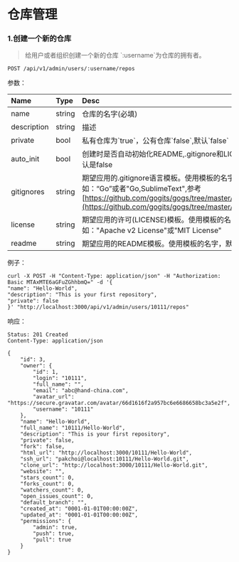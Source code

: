 # 仓库管理

### 1.创建一个新的仓库

> 给用户或者组织创建一个新的仓库  \`:username\`为仓库的拥有者。

```
POST /api/v1/admin/users/:username/repos
```

参数：

| Name | Type | Desc |
| :--- | :--- | :--- |
| name | string | 仓库的名字\(必填\) |
| description | string | 描述 |
| private | bool | 私有仓库为\`true\`，公有仓库\`false\`,默认\`false\` |
| auto\_init | bool | 创建时是否自动初始化README,.gitignore和LICELICENSE，默认是false |
| gitignores | string | 期望应用的.gitignore语言模板。使用模板的名字。比如：“Go”或者"Go,SublimeText",参考[https://github.com/gogits/gogs/tree/master/conf/gitignore\](https://github.com/gogits/gogs/tree/master/conf/gitignore\) |
| license | string | 期望应用的许可\(LICENSE\)模板。使用模板的名字。比如："Apache v2 License"或"MIT License" |
| readme | string | 期望应用的README模板。使用模板的名字，默认是\`Default\` |

例子：

```
curl -X POST -H "Content-Type: application/json" -H "Authorization: Basic MTAxMTE6aGFuZGhhbmQ=" -d '{
"name": "Hello-World",
"description": "This is your first repository",
"private": false
}' "http://localhost:3000/api/v1/admin/users/10111/repos"
```

响应：

```
Status: 201 Created
Content-Type: application/json
```

```
{
    "id": 3,
    "owner": {
        "id": 1,
        "login": "10111",
        "full_name": "",
        "email": "abc@hand-china.com",
        "avatar_url": "https://secure.gravatar.com/avatar/66d1616f2a957bc6e6686658bc3a5e2f",
        "username": "10111"
    },
    "name": "Hello-World",
    "full_name": "10111/Hello-World",
    "description": "This is your first repository",
    "private": false,
    "fork": false,
    "html_url": "http://localhost:3000/10111/Hello-World",
    "ssh_url": "pakchoi@localhost:10111/Hello-World.git",
    "clone_url": "http://localhost:3000/10111/Hello-World.git",
    "website": "",
    "stars_count": 0,
    "forks_count": 0,
    "watchers_count": 0,
    "open_issues_count": 0,
    "default_branch": "",
    "created_at": "0001-01-01T00:00:00Z",
    "updated_at": "0001-01-01T00:00:00Z",
    "permissions": {
        "admin": true,
        "push": true,
        "pull": true
    }
}
```




